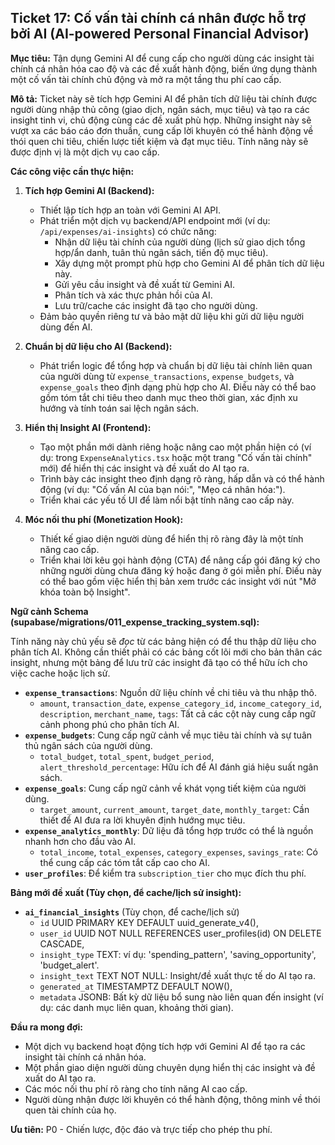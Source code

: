 ## Ticket 17: Cố vấn tài chính cá nhân được hỗ trợ bởi AI (AI-powered Personal Financial Advisor)

**Mục tiêu:** Tận dụng Gemini AI để cung cấp cho người dùng các insight tài chính cá nhân hóa cao độ và các đề xuất hành động, biến ứng dụng thành một cố vấn tài chính chủ động và mở ra một tầng thu phí cao cấp.

**Mô tả:**
Ticket này sẽ tích hợp Gemini AI để phân tích dữ liệu tài chính được người dùng nhập thủ công (giao dịch, ngân sách, mục tiêu) và tạo ra các insight tinh vi, chủ động cùng các đề xuất phù hợp. Những insight này sẽ vượt xa các báo cáo đơn thuần, cung cấp lời khuyên có thể hành động về thói quen chi tiêu, chiến lược tiết kiệm và đạt mục tiêu. Tính năng này sẽ được định vị là một dịch vụ cao cấp.

**Các công việc cần thực hiện:**

1.  **Tích hợp Gemini AI (Backend):**
    -   Thiết lập tích hợp an toàn với Gemini AI API.
    -   Phát triển một dịch vụ backend/API endpoint mới (ví dụ: `/api/expenses/ai-insights`) có chức năng:
        -   Nhận dữ liệu tài chính của người dùng (lịch sử giao dịch tổng hợp/ẩn danh, tuân thủ ngân sách, tiến độ mục tiêu).
        -   Xây dựng một prompt phù hợp cho Gemini AI để phân tích dữ liệu này.
        -   Gửi yêu cầu insight và đề xuất từ Gemini AI.
        -   Phân tích và xác thực phản hồi của AI.
        -   Lưu trữ/cache các insight đã tạo cho người dùng.
    -   Đảm bảo quyền riêng tư và bảo mật dữ liệu khi gửi dữ liệu người dùng đến AI.

2.  **Chuẩn bị dữ liệu cho AI (Backend):**
    -   Phát triển logic để tổng hợp và chuẩn bị dữ liệu tài chính liên quan của người dùng từ `expense_transactions`, `expense_budgets`, và `expense_goals` theo định dạng phù hợp cho AI. Điều này có thể bao gồm tóm tắt chi tiêu theo danh mục theo thời gian, xác định xu hướng và tính toán sai lệch ngân sách.

3.  **Hiển thị Insight AI (Frontend):**
    -   Tạo một phần mới dành riêng hoặc nâng cao một phần hiện có (ví dụ: trong `ExpenseAnalytics.tsx` hoặc một trang "Cố vấn tài chính" mới) để hiển thị các insight và đề xuất do AI tạo ra.
    -   Trình bày các insight theo định dạng rõ ràng, hấp dẫn và có thể hành động (ví dụ: "Cố vấn AI của bạn nói:", "Mẹo cá nhân hóa:").
    -   Triển khai các yếu tố UI để làm nổi bật tính năng cao cấp này.

4.  **Móc nối thu phí (Monetization Hook):**
    -   Thiết kế giao diện người dùng để hiển thị rõ ràng đây là một tính năng cao cấp.
    -   Triển khai lời kêu gọi hành động (CTA) để nâng cấp gói đăng ký cho những người dùng chưa đăng ký hoặc đang ở gói miễn phí. Điều này có thể bao gồm việc hiển thị bản xem trước các insight với nút "Mở khóa toàn bộ Insight".

**Ngữ cảnh Schema (supabase/migrations/011_expense_tracking_system.sql):**

Tính năng này chủ yếu sẽ *đọc* từ các bảng hiện có để thu thập dữ liệu cho phân tích AI. Không cần thiết phải có các bảng cốt lõi mới cho bản thân các insight, nhưng một bảng để lưu trữ các insight đã tạo có thể hữu ích cho việc cache hoặc lịch sử.

-   **`expense_transactions`**: Nguồn dữ liệu chính về chi tiêu và thu nhập thô.
    -   `amount`, `transaction_date`, `expense_category_id`, `income_category_id`, `description`, `merchant_name`, `tags`: Tất cả các cột này cung cấp ngữ cảnh phong phú cho phân tích AI.
-   **`expense_budgets`**: Cung cấp ngữ cảnh về mục tiêu tài chính và sự tuân thủ ngân sách của người dùng.
    -   `total_budget`, `total_spent`, `budget_period`, `alert_threshold_percentage`: Hữu ích để AI đánh giá hiệu suất ngân sách.
-   **`expense_goals`**: Cung cấp ngữ cảnh về khát vọng tiết kiệm của người dùng.
    -   `target_amount`, `current_amount`, `target_date`, `monthly_target`: Cần thiết để AI đưa ra lời khuyên định hướng mục tiêu.
-   **`expense_analytics_monthly`**: Dữ liệu đã tổng hợp trước có thể là nguồn nhanh hơn cho đầu vào AI.
    -   `total_income`, `total_expenses`, `category_expenses`, `savings_rate`: Có thể cung cấp các tóm tắt cấp cao cho AI.
-   **`user_profiles`**: Để kiểm tra `subscription_tier` cho mục đích thu phí.

**Bảng mới đề xuất (Tùy chọn, để cache/lịch sử insight):**
-   **`ai_financial_insights`** (Tùy chọn, để cache/lịch sử)
    -   `id` UUID PRIMARY KEY DEFAULT uuid_generate_v4(),
    -   `user_id` UUID NOT NULL REFERENCES user_profiles(id) ON DELETE CASCADE,
    -   `insight_type` TEXT: ví dụ: 'spending_pattern', 'saving_opportunity', 'budget_alert'.
    -   `insight_text` TEXT NOT NULL: Insight/đề xuất thực tế do AI tạo ra.
    -   `generated_at` TIMESTAMPTZ DEFAULT NOW(),
    -   `metadata` JSONB: Bất kỳ dữ liệu bổ sung nào liên quan đến insight (ví dụ: các danh mục liên quan, khoảng thời gian).

**Đầu ra mong đợi:**
-   Một dịch vụ backend hoạt động tích hợp với Gemini AI để tạo ra các insight tài chính cá nhân hóa.
-   Một phần giao diện người dùng chuyên dụng hiển thị các insight và đề xuất do AI tạo ra.
-   Các móc nối thu phí rõ ràng cho tính năng AI cao cấp.
-   Người dùng nhận được lời khuyên có thể hành động, thông minh về thói quen tài chính của họ.

**Ưu tiên:** P0 - Chiến lược, độc đáo và trực tiếp cho phép thu phí.
